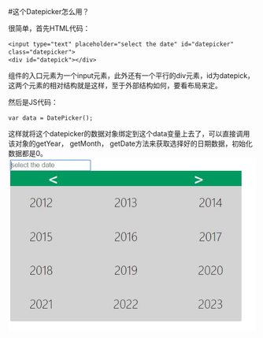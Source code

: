 #这个Datepicker怎么用？

很简单，首先HTML代码：
```
<input type="text" placeholder="select the date" id="datepicker" class="datepicker">
<div id="datepick"></div>
```
组件的入口元素为一个input元素，此外还有一个平行的div元素，id为datepick，这两个元素的相对结构就是这样，至于外部结构如何，要看布局来定。

然后是JS代码：
```
var data = DatePicker();
```
这样就将这个datepicker的数据对象绑定到这个data变量上去了，可以直接调用该对象的getYear， getMonth， getDate方法来获取选择好的日期数据，初始化数据都是0。
![主界面](1.jpg)
